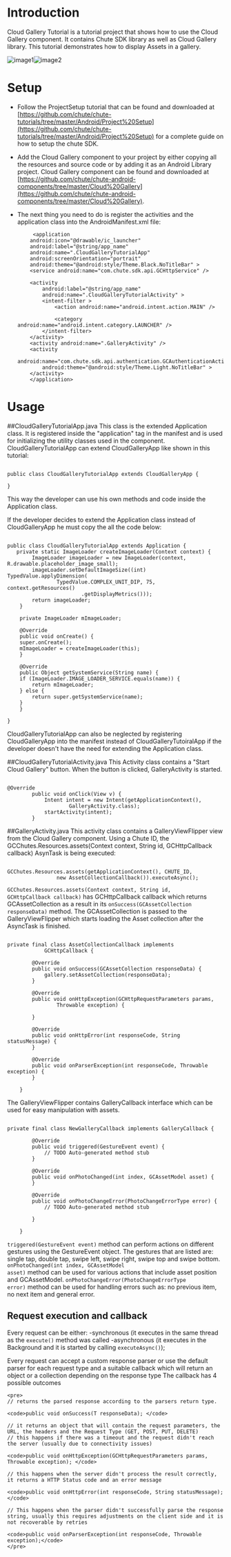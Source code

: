 Introduction
====

Cloud Gallery Tutorial is a tutorial project that shows how to use the Cloud Gallery component. It contains Chute SDK library as well as Cloud Gallery library. 
This tutorial demonstrates how to display Assets in a gallery.

![image1](https://github.com/chute/chute-tutorials/raw/master/Android/CloudGalleryTutorial/screenshots/1.png)![image2](https://github.com/chute/chute-tutorials/raw/master/Android/CloudGalleryTutorial/screenshots/2.png)

Setup
====

* Follow the ProjectSetup tutorial that can be found and downloaded at  
  [https://github.com/chute/chute-tutorials/tree/master/Android/Project%20Setup](https://github.com/chute/chute-tutorials/tree/master/Android/Project%20Setup) for a complete guide on how to setup the chute SDK.
  
* Add the Cloud Gallery component to your project by either copying all the resources and source code or by adding it as an Android Library project.
  Cloud Gallery component can be found and downloaded at [https://github.com/chute/chute-android-components/tree/master/Cloud%20Gallery](https://github.com/chute/chute-android-components/tree/master/Cloud%20Gallery).

* The next thing you need to do is register the activities and the application class into the AndroidManifest.xml file:

    ```
         <application
        android:icon="@drawable/ic_launcher"
        android:label="@string/app_name"
        android:name=".CloudGalleryTutorialApp"
        android:screenOrientation="portrait"
        android:theme="@android:style/Theme.Black.NoTitleBar" >
        <service android:name="com.chute.sdk.api.GCHttpService" />

        <activity
            android:label="@string/app_name"
            android:name=".CloudGalleryTutorialActivity" >
            <intent-filter >
                <action android:name="android.intent.action.MAIN" />

                <category android:name="android.intent.category.LAUNCHER" />
            </intent-filter>
        </activity>
        <activity android:name=".GalleryActivity" />
        <activity
            android:name="com.chute.sdk.api.authentication.GCAuthenticationActivity"
            android:theme="@android:style/Theme.Light.NoTitleBar" >
        </activity>
        </application>
    ```

Usage
====

##CloudGalleryTutorialApp.java 
This class is the extended Application class. It is registered inside the "application" tag in the manifest and is used for initializing the utility classes used in the component.
CloudGalleryTutorialApp can extend CloudGalleryApp like shown in this tutorial:

<pre><code>
public class CloudGalleryTutorialApp extends CloudGalleryApp {

}
</code></pre>

This way the developer can use his own methods and code inside the Application class. 

If the developer decides to extend the Application class instead of CloudGalleryApp he must copy the all the code below:

<pre><code>
public class CloudGalleryTutorialApp extends Application {
   private static ImageLoader createImageLoader(Context context) {
		ImageLoader imageLoader = new ImageLoader(context, R.drawable.placeholder_image_small);
		imageLoader.setDefaultImageSize((int) TypedValue.applyDimension(
				TypedValue.COMPLEX_UNIT_DIP, 75, context.getResources()
						.getDisplayMetrics()));
		return imageLoader;
    }

    private ImageLoader mImageLoader;

    @Override
    public void onCreate() {
	super.onCreate();
	mImageLoader = createImageLoader(this);
    }

    @Override
    public Object getSystemService(String name) {
	if (ImageLoader.IMAGE_LOADER_SERVICE.equals(name)) {
	    return mImageLoader;
	} else {
	    return super.getSystemService(name);
	}
    }

}
</code></pre>

CloudGalleryTutorialApp can also be neglected by registering CloudGalleryApp into the manifest instead of CloudGalleryTutoiralApp if the developer doesn't have the need for extending the Application class.

##CloudGalleryTutorialActivity.java 
This Activity class contains a "Start Cloud Gallery" button. When the button is clicked, GalleryActivity is started.
<pre><code>
@Override
		public void onClick(View v) {
			Intent intent = new Intent(getApplicationContext(),
					GalleryActivity.class);
			startActivity(intent);
		}
</code></pre>  

##GalleryActivity.java
This activity class contains a GalleryViewFlipper view from the Cloud Gallery component.
Using a Chute ID, the GCChutes.Resources.assets(Context context, String id, GCHttpCallback<GCAssetCollection> callback) AsynTask is being executed:
<pre><code>
GCChutes.Resources.assets(getApplicationContext(), CHUTE_ID,
				new AssetCollectionCallback()).executeAsync();   
</code></pre>

<code>GCChutes.Resources.assets(Context context, String id, GCHttpCallback<GCAssetCollection> callback)</code> has GCHttpCallback<GCAssetCollection> callback which returns GCAssetCollection as a result in its <code>onSuccess(GCAssetCollection responseData)</code> method.
The GCAssetCollection is passed to the GalleryViewFlipper which starts loading the Asset collection after the AsyncTask is finished.
<pre><code>
private final class AssetCollectionCallback implements
			GCHttpCallback<GCAssetCollection> {

		@Override
		public void onSuccess(GCAssetCollection responseData) {
			gallery.setAssetCollection(responseData);
		}

		@Override
		public void onHttpException(GCHttpRequestParameters params,
				Throwable exception) {

		}

		@Override
		public void onHttpError(int responseCode, String statusMessage) {
		}

		@Override
		public void onParserException(int responseCode, Throwable exception) {
		}

	}
</code></pre>

The GalleryViewFlipper contains GalleryCallback interface which can be used for easy manipulation with assets.
<pre><code>
private final class NewGalleryCallback implements GalleryCallback {

		@Override
		public void triggered(GestureEvent event) {
			// TODO Auto-generated method stub
		}

		@Override
		public void onPhotoChanged(int index, GCAssetModel asset) {
		}

		@Override
		public void onPhotoChangeError(PhotoChangeErrorType error) {
			// TODO Auto-generated method stub

		}

	}
</code></pre>
<code>triggered(GestureEvent event)</code> method can perform actions on different gestures using the GestureEvent object. The gestures that are listed are: single tap, double tap, swipe left, swipe right, swipe top and swipe bottom.
<code>onPhotoChanged(int index, GCAssetModel asset)</code> method can be used for various actions that include asset position and GCAssetModel.
<code>onPhotoChangeError(PhotoChangeErrorType error)</code> method can be used for handling errors such as: no previous item, no next item and general error.  

## Request execution and callback

 Every request can be either:
-synchronous (it executes in the same thread as the <code>execute()</code> method was called
-asynchronous (it executes in the Background and it is started by calling <code>executeAsync()</code>);

 Every request can accept a custom response parser or use the default parser for each request type and a suitable callback which will return an object or a collection depending on the response type
 The callback has 4 possible outcomes

	<pre>
	// returns the parsed response according to the parsers return type.
	
	<code>public void onSuccess(T responseData); </code>
    
	// it returns an object that will contain the request parameters, the URL, the headers and the Request Type (GET, POST, PUT, DELETE)
	// this happens if there was a timeout and the request didn't reach the server (usually due to connectivity issues)
    
	<code>public void onHttpException(GCHttpRequestParameters params, Throwable exception); </code>
	
	// this happens when the server didn't process the result correctly, it returns a HTTP Status code and an error message
    
	<code>public void onHttpError(int responseCode, String statusMessage);</code>
	
	// This happens when the parser didn't successfully parse the response string, usually this requires adjustments on the client side and it is not recoverable by retries
	
	<code>public void onParserException(int responseCode, Throwable exception);</code>
	</pre>
